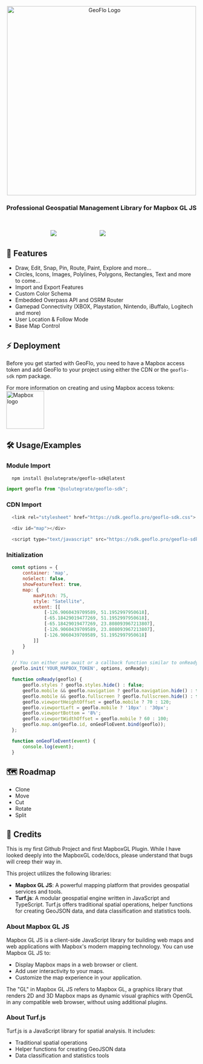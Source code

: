 <p align="center">
  <a href="https://www.geoflo.pro/">  
    <img width="500" alt="GeoFlo Logo" src="https://geoflo.s3.amazonaws.com/logos/logo_full_white.png" />  
  </a>
</p>

<h3 align="center">
  Professional Geospatial Management Library for Mapbox GL JS
</h3>
</br>
<p style="align-items: center; display: flex; flex-direction: row; justify-content: center;">
  <a style="margin:2px;color:transparent;" href="https://raw.githubusercontent.com/solutegrate/geoflo.sdk/main/LICENSE" target="_blank" rel="noopener noreferrer">
    <img src="https://img.shields.io/badge/License-MPL-green.svg?style=flat&logo=github&label=License&color=333333" alt="MPL 2.0 License" />
  </a>
  <a style="margin:2px;color:transparent;" href="https://docs.geoflo.pro/tutorial-latest.html" target="_blank" rel="noopener noreferrer">
    <img src="https://img.shields.io/badge/Demo-Click_Here-blue.svg?color=d7ef7e&logo=github" alt="GeoFlo SDK Latest" />
  </a>
</p>

## 🌟 Features

- Draw, Edit, Snap, Pin, Route, Paint, Explore and more...
- Circles, Icons, Images, Polylines, Polygons, Rectangles, Text and more to come...
- Import and Export Features
- Custom Color Schema
- Embedded Overpass API and OSRM Router
- Gamepad Connectivity (XBOX, Playstation, Nintendo, iBuffalo, Logitech and more)
- User Location & Follow Mode
- Base Map Control

## ⚡ Deployment

Before you get started with GeoFlo,
you need to have a Mapbox access token and add GeoFlo to your project using either the CDN or the `geoflo-sdk` npm package.

For more information on creating and using Mapbox access tokens:
[<img width="100" alt="Mapbox logo" src="./img/mapbox-logo-blue.png">](https://docs.mapbox.com/accounts/guides/tokens/)

## 🛠️ Usage/Examples


### Module Import

```bash
  npm install @solutegrate/geoflo-sdk@latest
```

```javascript
import geoflo from "@solutegrate/geoflo-sdk";
```

### CDN Import

```javascript
  <link rel="stylesheet" href="https://sdk.geoflo.pro/geoflo-sdk.css">

  <div id="map"></div>
  
  <script type="text/javascript" src="https://sdk.geoflo.pro/geoflo-sdk.min.js"></script>
```

### Initialization

```javascript
  const options = {
      container: 'map',
      noSelect: false,
      showFeatureText: true,
      map: {
          maxPitch: 75,
          style: "Satellite",
          extent: [[
              [-126.9060439709589, 51.1952997950618],
              [-65.18429019477269, 51.1952997950618],
              [-65.18429019477269, 23.808093967213807],
              [-126.9060439709589, 23.808093967213807],
              [-126.9060439709589, 51.1952997950618]
          ]]
      }
  }

  // You can either use await or a callback function similar to onReady
  geoflo.init('YOUR_MAPBOX_TOKEN', options, onReady);

  function onReady(geoflo) {
      geoflo.styles ? geoflo.styles.hide() : false;
      geoflo.mobile && geoflo.navigation ? geoflo.navigation.hide() : false;
      geoflo.mobile && geoflo.fullscreen ? geoflo.fullscreen.hide() : false;
      geoflo.viewportHeightOffset = geoflo.mobile ? 70 : 120;
      geoflo.viewportLeft = geoflo.mobile ? '10px' : '30px';
      geoflo.viewportBottom = '8%';
      geoflo.viewportWidthOffset = geoflo.mobile ? 60 : 100;
      geoflo.map.on(geoflo.id, onGeoFloEvent.bind(geoflo));
  };

  function onGeoFloEvent(event) {
      console.log(event);
  }
```

## 🗺️ Roadmap

- Clone
- Move
- Cut
- Rotate
- Split

## 🏁 Credits

This is my first Github Project and first MapboxGL Plugin. While I have looked deeply into the MapboxGL code/docs, please understand that bugs will creep their way in.

This project utilizes the following libraries:

- **Mapbox GL JS**: A powerful mapping platform that provides geospatial services and tools.
- **Turf.js**: A modular geospatial engine written in JavaScript and TypeScript. Turf.js offers traditional spatial operations, helper functions for creating GeoJSON data, and data classification and statistics tools.

### About Mapbox GL JS

Mapbox GL JS is a client-side JavaScript library for building web maps and web applications with Mapbox's modern mapping technology. You can use Mapbox GL JS to:

- Display Mapbox maps in a web browser or client.
- Add user interactivity to your maps.
- Customize the map experience in your application.

The "GL" in Mapbox GL JS refers to Mapbox GL, a graphics library that renders 2D and 3D Mapbox maps as dynamic visual graphics with OpenGL in any compatible web browser, without using additional plugins.

### About Turf.js

Turf.js is a JavaScript library for spatial analysis. It includes:
- Traditional spatial operations
- Helper functions for creating GeoJSON data
- Data classification and statistics tools